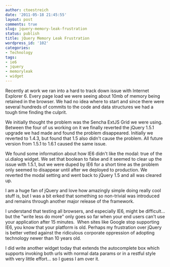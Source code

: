 ```yaml
---
author: ctoestreich
date: '2011-05-18 21:45:55'
layout: post
comments: true
slug: jquery-memory-leak-frustration
status: publish
title: jQuery Memory Leak Frustration
wordpress_id: '102'
categories:
- Technology
tags:
- ie6
- jquery
- memoryleak
- widget
---
```


Recently at work we ran into a hard to track down issue with Internet Explorer
6. Every page load we were seeing about 10mb of memory being retained in the
browser. We had no idea where to start and since there were several hundreds
of commits to the code and data structures we had a tough time finding the
culprit.

We initially thought the problem was the Sencha ExtJS Grid we were using.
Between the four of us working on it we finally reverted the jQuery 1.5.1
upgrade we had made and found the problem disappeared. Initially we reverted
to 1.4.3, but found that 1.5 also didn't cause the problem. All future version
from 1.5.1 to 1.6.1 caused the same issue.

We found some information about how IE6 didn't like the modal: true of the
ui.dialog widget. We set that boolean to false and it seemed to clear up the
issue with 1.5.1, but we were duped by IE6 for a short time as the problem
only seemed to disappear until after we deployed to production. We reverted
the modal setting and went back to jQuery 1.5 and all was cleared up.

I am a huge fan of jQuery and love how amazingly simple doing really cool
stuff is, but I was a bit erked that something so non-trivial was introduced
and remains through another major release of the framework.

I understand that testing all browsers, and especially IE6, might be
difficult... but the "write less do more" only goes so far when your end users
can't use your application after 15 minutes.  When sites like Google stop
supporting IE6, you know that your platform is old. Perhaps my frustration
over jQuery is better vetted against the ridiculous corporate oppression of
adopting technology newer than 10 years old.

I did write another widget today that extends the autocomplete box which
supports invoking both urls with normal data params or in a restful style with
very little effort... so I guess I am over it.

